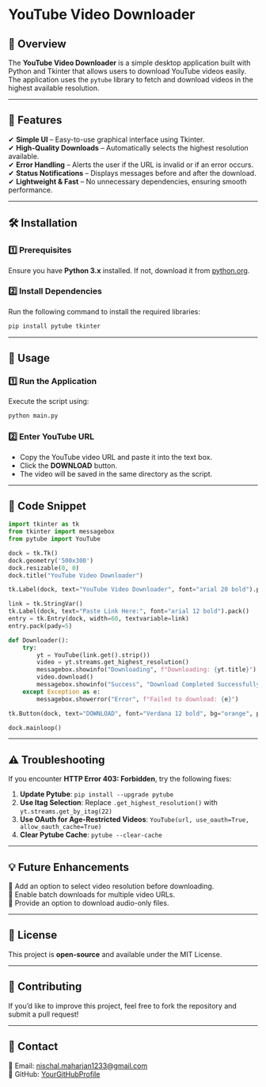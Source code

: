 # YouTube Video Downloader

## 📌 Overview
The **YouTube Video Downloader** is a simple desktop application built with Python and Tkinter that allows users to download YouTube videos easily. The application uses the `pytube` library to fetch and download videos in the highest available resolution.

---

## 🚀 Features
✔ **Simple UI** – Easy-to-use graphical interface using Tkinter.  
✔ **High-Quality Downloads** – Automatically selects the highest resolution available.  
✔ **Error Handling** – Alerts the user if the URL is invalid or if an error occurs.  
✔ **Status Notifications** – Displays messages before and after the download.  
✔ **Lightweight & Fast** – No unnecessary dependencies, ensuring smooth performance.

---

## 🛠️ Installation
### **1️⃣ Prerequisites**
Ensure you have **Python 3.x** installed. If not, download it from [python.org](https://www.python.org/).

### **2️⃣ Install Dependencies**
Run the following command to install the required libraries:
```bash
pip install pytube tkinter
```

---

## 📌 Usage
### **1️⃣ Run the Application**
Execute the script using:
```bash
python main.py
```

### **2️⃣ Enter YouTube URL**
- Copy the YouTube video URL and paste it into the text box.
- Click the **DOWNLOAD** button.
- The video will be saved in the same directory as the script.

---

## 📝 Code Snippet
```python
import tkinter as tk
from tkinter import messagebox
from pytube import YouTube

dock = tk.Tk()
dock.geometry('500x300')
dock.resizable(0, 0)
dock.title("YouTube Video Downloader")

tk.Label(dock, text="YouTube Video Downloader", font="arial 20 bold").pack(pady=10)

link = tk.StringVar()
tk.Label(dock, text="Paste Link Here:", font="arial 12 bold").pack()
entry = tk.Entry(dock, width=60, textvariable=link)
entry.pack(pady=5)

def Downloader():
    try:
        yt = YouTube(link.get().strip())
        video = yt.streams.get_highest_resolution()
        messagebox.showinfo("Downloading", f"Downloading: {yt.title}")
        video.download()
        messagebox.showinfo("Success", "Download Completed Successfully!")
    except Exception as e:
        messagebox.showerror("Error", f"Failed to download: {e}")

tk.Button(dock, text="DOWNLOAD", font="Verdana 12 bold", bg="orange", padx=10, command=Downloader).pack(pady=15)

dock.mainloop()
```

---

## ⚠️ Troubleshooting
If you encounter **HTTP Error 403: Forbidden**, try the following fixes:
1. **Update Pytube**: `pip install --upgrade pytube`
2. **Use Itag Selection**: Replace `.get_highest_resolution()` with `yt.streams.get_by_itag(22)`
3. **Use OAuth for Age-Restricted Videos**: `YouTube(url, use_oauth=True, allow_oauth_cache=True)`
4. **Clear Pytube Cache**: `pytube --clear-cache`

---

## 💡 Future Enhancements
🔹 Add an option to select video resolution before downloading.  
🔹 Enable batch downloads for multiple video URLs.  
🔹 Provide an option to download audio-only files.  

---

## 📜 License
This project is **open-source** and available under the MIT License.

---

## 🤝 Contributing
If you’d like to improve this project, feel free to fork the repository and submit a pull request!

---

## 📩 Contact
📧 Email: nischal.maharjan1233@gmail.com  
🔗 GitHub: [YourGitHubProfile](https://github.com/nisch-mhrzn)

